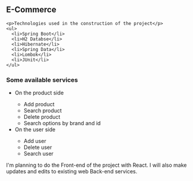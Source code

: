 ## E-Commerce
```
<p>Technologies used in the construction of the project</p>
<ul>
  <li>Spring Boot</li>
  <li>H2 Databse</li>
  <li>Hibernate</li>
  <li>Spring Data</li>
  <li>Lombok</li>
  <li>JUnit</li>
</ul>
```

<h3> Some available services </h3>

<ul>
  <li>On the product side</li>
  <ul>
      <li>Add product</li>
      <li>Search product</li>
      <li>Delete product</li>
      <li>Search options by brand and id</li>
    </ul>
  <li>On the user side</li>
  <ul>
      <li>Add user</li>
      <li>Delete user</li>
    <li>Search user</li>
  </ul>  
  
</ul>  



I'm planning to do the Front-end of the project with React. I will also make updates and edits to existing web Back-end services.
